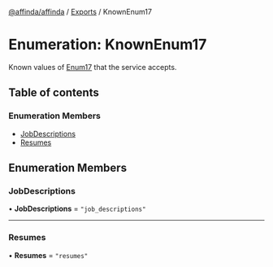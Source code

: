 [@affinda/affinda](../README.md) / [Exports](../modules.md) / KnownEnum17

# Enumeration: KnownEnum17

Known values of [Enum17](../modules.md#enum17) that the service accepts.

## Table of contents

### Enumeration Members

- [JobDescriptions](KnownEnum17.md#jobdescriptions)
- [Resumes](KnownEnum17.md#resumes)

## Enumeration Members

### JobDescriptions

• **JobDescriptions** = ``"job_descriptions"``

___

### Resumes

• **Resumes** = ``"resumes"``
